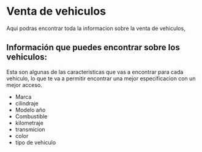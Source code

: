 # Venta de vehiculos
Aqui podras encontrar toda la informacion sobre la venta de vehiculos, 

## Información que puedes encontrar sobre los vehiculos:
Esta son algunas de las caracteristicas que vas a encontrar para cada vehiculo, lo que te va a permitir encontrar una mejor especificacion con un mejor acceso.

- Marca
- cilindraje
- Modelo año
- Combustible
- kilometraje
- transmicion
- color
- tipo de vehiculo
